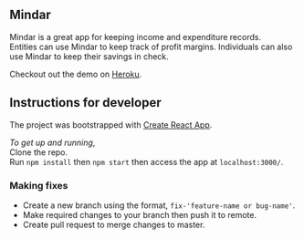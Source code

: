 ## Mindar
Mindar is a great app for keeping income and expenditure records.
<br>Entities can use Mindar to keep track of profit margins. Individuals can also use Mindar to keep their savings in check.

Checkout out the demo on [Heroku](https://mindar-demo.herokuapp.com/).

## Instructions for developer
The project was bootstrapped with [Create React App](https://github.com/facebookincubator/create-react-app).

*To get up and running*,
<br>Clone the repo.
<br>Run `npm install` then `npm start` then access the app at `localhost:3000/`.

### Making fixes
- Create a new branch using the format, `fix-'feature-name or bug-name'`.
- Make required changes to your branch then push it to remote.
- Create pull request to merge changes to master.
